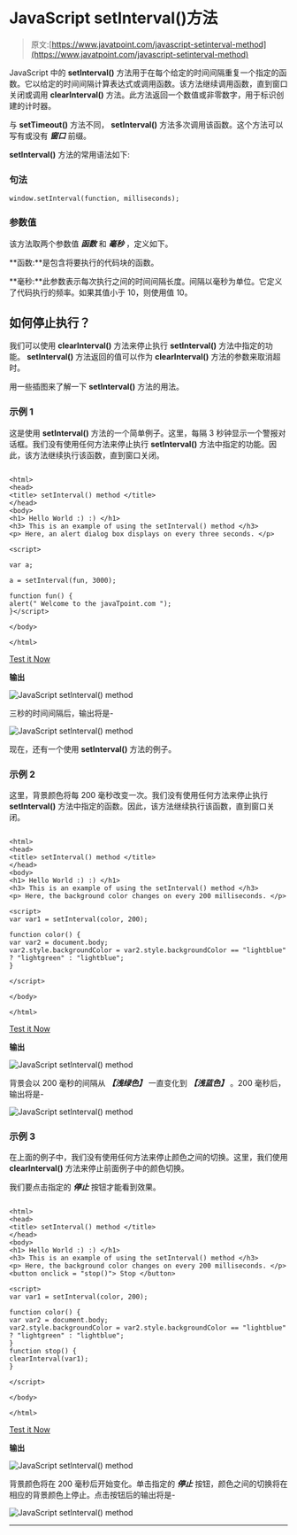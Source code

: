 # JavaScript setInterval()方法

> 原文:[https://www.javatpoint.com/javascript-setinterval-method](https://www.javatpoint.com/javascript-setinterval-method)

JavaScript 中的 **setInterval()** 方法用于在每个给定的时间间隔重复一个指定的函数。它以给定的时间间隔计算表达式或调用函数。该方法继续调用函数，直到窗口关闭或调用 **clearInterval()** 方法。此方法返回一个数值或非零数字，用于标识创建的计时器。

与 **setTimeout()** 方法不同， **setInterval()** 方法多次调用该函数。这个方法可以写有或没有 ***窗口*** 前缀。

**setInterval()** 方法的常用语法如下:

### 句法

```
window.setInterval(function, milliseconds);

```

### 参数值

该方法取两个参数值 ***函数*** 和 ***毫秒*** ，定义如下。

**函数:**是包含将要执行的代码块的函数。

**毫秒:**此参数表示每次执行之间的时间间隔长度。间隔以毫秒为单位。它定义了代码执行的频率。如果其值小于 10，则使用值 10。

## 如何停止执行？

我们可以使用 **clearInterval()** 方法来停止执行 **setInterval()** 方法中指定的功能。 **setInterval()** 方法返回的值可以作为 **clearInterval()** 方法的参数来取消超时。

用一些插图来了解一下 **setInterval()** 方法的用法。

### 示例 1

这是使用 **setInterval()** 方法的一个简单例子。这里，每隔 3 秒钟显示一个警报对话框。我们没有使用任何方法来停止执行 **setInterval()** 方法中指定的功能。因此，该方法继续执行该函数，直到窗口关闭。

```

<html>
<head>
<title> setInterval() method </title>
</head>
<body>
<h1> Hello World :) :) </h1>
<h3> This is an example of using the setInterval() method </h3>
<p> Here, an alert dialog box displays on every three seconds. </p>

<script>

var a;

a = setInterval(fun, 3000);

function fun() {
alert(" Welcome to the javaTpoint.com ");
}</script>

</body>

</html>

```

[Test it Now](https://www.javatpoint.com/oprweb/test.jsp?filename=javascript-setinterval-method1)

**输出**

![JavaScript setInterval() method](../Images/50b500cde257456c219345fd62270025.png)

三秒的时间间隔后，输出将是-

![JavaScript setInterval() method](../Images/57c318a48f4415bed7cb84f6300f122d.png)

现在，还有一个使用 **setInterval()** 方法的例子。

### 示例 2

这里，背景颜色将每 200 毫秒改变一次。我们没有使用任何方法来停止执行 **setInterval()** 方法中指定的函数。因此，该方法继续执行该函数，直到窗口关闭。

```

<html>
<head>
<title> setInterval() method </title>
</head>
<body>
<h1> Hello World :) :) </h1>
<h3> This is an example of using the setInterval() method </h3>
<p> Here, the background color changes on every 200 milliseconds. </p>

<script>
var var1 = setInterval(color, 200);

function color() {
var var2 = document.body;
var2.style.backgroundColor = var2.style.backgroundColor == "lightblue" ? "lightgreen" : "lightblue";
}

</script>

</body>

</html>

```

[Test it Now](https://www.javatpoint.com/oprweb/test.jsp?filename=javascript-setinterval-method2)

**输出**

![JavaScript setInterval() method](../Images/e3efad4980b9ef2811a16a723625cfcb.png)

背景会以 200 毫秒的间隔从 ***【浅绿色】*** 一直变化到 ***【浅蓝色】*** 。200 毫秒后，输出将是-

![JavaScript setInterval() method](../Images/fac6c2e7fbfc9b4ef07423aec319d834.png)

### 示例 3

在上面的例子中，我们没有使用任何方法来停止颜色之间的切换。这里，我们使用 **clearInterval()** 方法来停止前面例子中的颜色切换。

我们要点击指定的 ***停止*** 按钮才能看到效果。

```

<html>
<head>
<title> setInterval() method </title>
</head>
<body>
<h1> Hello World :) :) </h1>
<h3> This is an example of using the setInterval() method </h3>
<p> Here, the background color changes on every 200 milliseconds. </p>
<button onclick = "stop()"> Stop </button>

<script>
var var1 = setInterval(color, 200);

function color() {
var var2 = document.body;
var2.style.backgroundColor = var2.style.backgroundColor == "lightblue" ? "lightgreen" : "lightblue";
}
function stop() {
clearInterval(var1);
}

</script>

</body>

</html>

```

[Test it Now](https://www.javatpoint.com/oprweb/test.jsp?filename=javascript-setinterval-method3)

**输出**

![JavaScript setInterval() method](../Images/a8267359ce169045fddca9bd183748c9.png)

背景颜色将在 200 毫秒后开始变化。单击指定的 ***停止*** 按钮，颜色之间的切换将在相应的背景颜色上停止。点击按钮后的输出将是-

![JavaScript setInterval() method](../Images/8ddf295f78eea2866bad5e3be1d3137d.png)

* * *